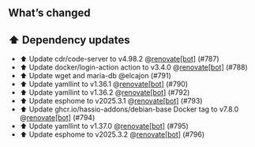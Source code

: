 ## What’s changed
## ⬆️ Dependency updates

- ⬆️ Update cdr/code-server to v4.98.2 @[renovate[bot]](https://github.com/apps/renovate) (#787)
- ⬆️ Update docker/login-action action to v3.4.0 @[renovate[bot]](https://github.com/apps/renovate) (#788)
- ⬆️ Update wget and maria-db @elcajon (#791)
- ⬆️ Update yamllint to v1.36.1 @[renovate[bot]](https://github.com/apps/renovate) (#790)
- ⬆️ Update yamllint to v1.36.2 @[renovate[bot]](https://github.com/apps/renovate) (#792)
- ⬆️ Update esphome to v2025.3.1 @[renovate[bot]](https://github.com/apps/renovate) (#793)
- ⬆️ Update ghcr.io/hassio-addons/debian-base Docker tag to v7.8.0 @[renovate[bot]](https://github.com/apps/renovate) (#794)
- ⬆️ Update yamllint to v1.37.0 @[renovate[bot]](https://github.com/apps/renovate) (#795)
- ⬆️ Update esphome to v2025.3.2 @[renovate[bot]](https://github.com/apps/renovate) (#796)
